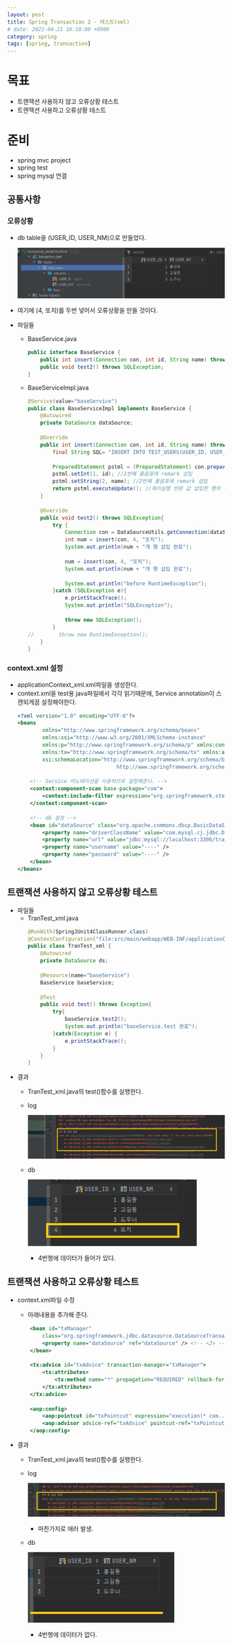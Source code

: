 ```yaml
---
layout: post
title: Spring Transaction 2 - 테스트(xml)
# date: 2022-04-21 16:18:00 +0900
category: spring
tags: [spring, transaction]
---
```


# 목표
* 트랜잭션 사용하지 않고 오류상황 테스트
* 트랜잭션 사용하고 오류상황 테스트

# 준비
* spring mvc project
* spring test
* spring mysql 연결


## 공통사항
### 오류상황
* db table을 (USER_ID, USER_NM)으로 만들었다.

    ![](/public/img/post/2022-04-spring-transaction-2/01.png)
* 여기에 (4, 또치)를 두번 넣어서 오류상황을 만들 것이다.
* 파일들
    * BaseService.java
        ```java
        public interface BaseService {
            public int insert(Connection con, int id, String name) throws SQLException;
            public void test2() throws SQLException;
        }
        ```
    * BaseServiceImpl.java
        ```java
        @Service(value="baseService")
        public class BaseServiceImpl implements BaseService {
            @Autowired
            private DataSource dataSource;

            @Override
            public int insert(Connection con, int id, String name) throws SQLException {
                final String SQL= "INSERT INTO TEST_USERS(USER_ID, USER_NM) VALUES (?, ?)"; //sql 쿼리

                PreparedStatement pstml = (PreparedStatement) con.prepareStatement(SQL);
                pstml.setInt(1, id); //1번째 물음표에 remark 삽입
                pstml.setString(2, name); //2번째 물음표에 remark 삽입
                return pstml.executeUpdate(); //쿼리실행 반환 값 삽입한 행의 개수
            }

            @Override
            public void test2() throws SQLException{
                try {
                    Connection con = DataSourceUtils.getConnection(dataSource);
                    int num = insert(con, 4, "또치");
                    System.out.println(num + "개 행 삽입 완료");

                    num = insert(con, 4, "또치");
                    System.out.println(num + "개 행 삽입 완료");

                    System.out.println("before RuntimeException");
                }catch (SQLException e){
                    e.printStackTrace();
                    System.out.println("SQLException");

                    throw new SQLException();
                }
        //        throw new RuntimeException();
            }
        }
        ```
### context.xml 설정
* applicationContext_xml.xml파일을 생성한다.
* context.xml을 test용 java파일에서 각각 읽기때문에, Service annotation이 스캔되게끔 설정해야한다.
    ```xml
    <?xml version="1.0" encoding="UTF-8"?>
    <beans
            xmlns="http://www.springframework.org/schema/beans"
            xmlns:xsi="http://www.w3.org/2001/XMLSchema-instance"
            xmlns:p="http://www.springframework.org/schema/p" xmlns:context="http://www.springframework.org/schema/context"
            xmlns:tx="http://www.springframework.org/schema/tx" xmlns:aop="http://www.springframework.org/schema/aop"
            xsi:schemaLocation="http://www.springframework.org/schema/beans
                                    http://www.springframework.org/schema/beans/spring-beans-3.0.xsd http://www.springframework.org/schema/context http://www.springframework.org/schema/context/spring-context.xsd http://www.springframework.org/schema/tx http://www.springframework.org/schema/tx/spring-tx.xsd http://www.springframework.org/schema/aop http://www.springframework.org/schema/aop/spring-aop.xsd">

        <!-- Service 어노테이션을 사용하므로 설정해준다. -->
        <context:component-scan base-package="com">
            <context:include-filter expression="org.springframework.stereotype.Service" type="annotation" />
        </context:component-scan>

        <!-- db 설정 -->
        <bean id="dataSource" class="org.apache.commons.dbcp.BasicDataSource" destroy-method="close">
            <property name="driverClassName" value="com.mysql.cj.jdbc.Driver" />
            <property name="url" value="jdbc:mysql://localhost:3306/transaction_test?serverTimezone=Asia/Seoul&amp;&amp;useSSL=false" />
            <property name="username" value="----" />
            <property name="password" value="----" />
        </bean>
    </beans>
    ```

## 트랜잭션 사용하지 않고 오류상황 테스트
* 파일들
    * TranTest_xml.java
        ```java
        @RunWith(SpringJUnit4ClassRunner.class)
        @ContextConfiguration("file:src/main/webapp/WEB-INF/applicationContext_xml.xml")
        public class TranTest_xml {
            @Autowired
            private DataSource ds;

            @Resource(name="baseService")
            BaseService baseService;

            @Test
            public void test() throws Exception{
                try{
                    baseService.test2();
                    System.out.println("baseService.test 완료");
                }catch(Exception e) {
                    e.printStackTrace();
                }
            }
        }
        ```
* 결과
    * TranTest_xml.java의 test()함수를 실행한다.
    * log

        ![](/public/img/post/2022-04-spring-transaction-2/02.png)
    * db

        ![](/public/img/post/2022-04-spring-transaction-2/03.png)
        * 4번행에 데이터가 들어가 있다.


## 트랜잭션 사용하고 오류상황 테스트
* context.xml파일 수정
    * 아래내용을 추가해 준다.
    ```xml
        <bean id="txManager"
            class="org.springframework.jdbc.datasource.DataSourceTransactionManager">  <!-- <1> -->
            <property name="dataSource" ref="dataSource" /> <!-- <2> -->
        </bean>

        <tx:advice id="txAdvice" transaction-manager="txManager">
            <tx:attributes>
                <tx:method name="*" propagation="REQUIRED" rollback-for="Exception"/>
            </tx:attributes>
        </tx:advice>

        <aop:config>
            <aop:pointcut id="txPointcut" expression="execution(* com..*Impl.*(..))" />
            <aop:advisor advice-ref="txAdvice" pointcut-ref="txPointcut" />
        </aop:config>
    ```

* 결과
    * TranTest_xml.java의 test()함수를 실행한다.
    * log

        ![](/public/img/post/2022-04-spring-transaction-2/04.png)
        * 마찬가지로 에러 발생.
    * db

        ![](/public/img/post/2022-04-spring-transaction-2/05.png)
        * 4번행에 데이터가 없다.